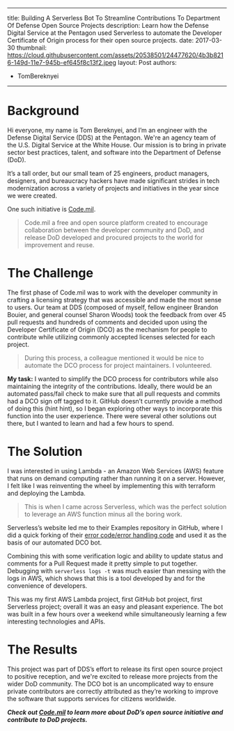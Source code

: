 ---
title: Building A Serverless Bot To Streamline Contributions To Department Of Defense Open Source Projects
description: Learn how the Defense Digital Service at the Pentagon used Serverless to automate the Developer Certificate of Origin process for their open source projects.
date: 2017-03-30
thumbnail: https://cloud.githubusercontent.com/assets/20538501/24477620/4b3b8216-149d-11e7-945b-ef645f8c13f2.jpeg
layout: Post
authors:
   - TomBereknyei
 ---
# Background

Hi everyone, my name is Tom Bereknyei, and I’m an engineer with the Defense Digital Service (DDS) at the Pentagon. We're an agency team of the U.S. Digital Service at the White House. Our mission is to bring in private sector best practices, talent, and software into the Department of Defense (DoD).

It’s a tall order, but our small team of 25 engineers, product managers, designers, and bureaucracy hackers have made significant strides in tech modernization across a variety of projects and initiatives in the year since we were created.

One such initiative is [Code.mil](http://code.mil).

> Code.mil a free and open source platform created to encourage collaboration between the developer community and DoD, and release DoD developed and procured projects to the world for improvement and reuse.

# The Challenge

The first phase of Code.mil was to work with the developer community in crafting a licensing strategy that was accessible and made the most sense to users. Our team at DDS (composed of myself, fellow engineer Brandon Bouier, and general counsel Sharon Woods) took the feedback from over 45 pull requests and hundreds of comments and decided upon using the Developer Certificate of Origin (DCO) as the mechanism for people to contribute while utilizing commonly accepted licenses selected for each project.

> During this process, a colleague mentioned it would be nice to automate the DCO process for project maintainers. I volunteered.

**My task:** I wanted to simplify the DCO process for contributors while also maintaining the integrity of the contributions. Ideally, there would be an automated pass/fail check to make sure that all pull requests and commits had a DCO sign off tagged to it. GitHub doesn’t currently provide a method of doing this (hint hint), so I began exploring other ways to incorporate this function into the user experience. There were several other solutions out there, but I wanted to learn and had a few hours to spend.

# The Solution

I was interested in using Lambda - an Amazon Web Services (AWS) feature that runs on demand computing rather than running it on a server. However, I felt like I was reinventing the wheel by implementing this with terraform and deploying the Lambda.

> This is when I came across Serverless, which was the perfect solution to leverage an AWS function minus all the boring work. 

Serverless’s website led me to their Examples repository in GitHub, where I did a quick forking of their [error code/error handling code](https://github.com/serverless/examples/tree/master/aws-node-github-webhook-listener) and used it as the basis of our automated DCO bot.

Combining this with some verification logic and ability to update status and comments for a Pull Request made it pretty simple to put together. Debugging with `serverless logs -t` was much easier than messing with the logs in AWS, which shows that this is a tool developed by and for the convenience of developers.

This was my first AWS Lambda project, first GitHub bot project, first Serverless project; overall it was an easy and pleasant experience. The bot was built in a few hours over a weekend while simultaneously learning a few interesting technologies and APIs.

# The Results

This project was part of DDS’s effort to release its first open source project to positive reception, and we're excited to release more projects from the wider DoD community. The DCO bot is an uncomplicated way to ensure private contributors are correctly attributed as they’re working to improve the software that supports services for citizens worldwide.

***Check out [Code.mil](http://code.mil) to learn more about DoD’s open source initiative and contribute to DoD projects.***
